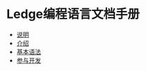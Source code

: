 # Ledge编程语言文档手册

* [说明](README.md)
* [介绍](src/README.md)
* [基本语法](src/basic_syntax.md)
* [参与开发](src/dev/README.md)
